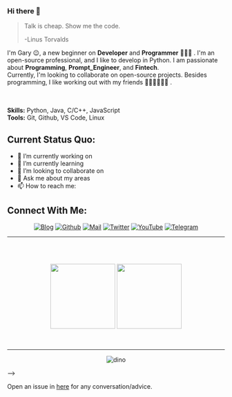### Hi there 👋

> Talk is cheap. Show me the code.
>
> -Linus Torvalds




I'm Gary 😉, a new beginner on  **Developer** and **Programmer** 👨🏻‍💻 . I'm an open-source professional, and I like to develop in Python.
 I am passionate about **Programming**, **Prompt_Engineer**, and **Fintech**. 
</br>
Currently, I'm looking to collaborate on open-source projects. 
Besides programming, I like working out with my friends 🏃⛹️‍♂️🏋🏼‍♂️ .
</br>
</br>
</br>



**Skills:** Python, Java, C/C++, JavaScript
</br>
**Tools:** Git, Github, VS Code, Linux
</br>


**Current Status Quo:**
----

- 🔭 I’m currently working on <Programming>
- 🌱 I’m currently learning <Java>
- 👯 I’m looking to collaborate on <Fintech Application development>
- 💬 Ask me about my areas
- 📫 How to reach me: 
<h2 align="left">Connect With Me:</h2>

<div align=center>

[![Blog](https://img.shields.io/badge/Blog-0077B5?style=for-the-badge&logo=/Blog&logoColor=white)](https://www.garyhou2023.info/)
[![Github](https://img.shields.io/badge/GitHub-100000?style=for-the-badge&logo=github&logoColor=white)](https://github.com/hougarry)
[![Mail](https://img.shields.io/badge/Gmail-D14836?style=for-the-badge&logo=gmail&logoColor=white)](mailto:hougarry@gmail.com)
[![Twitter](https://img.shields.io/badge/Twitter-1DA1F2?style=for-the-badge&logo=twitter&logoColor=white)](https://twitter.com/garry02061)
[![YouTube](https://img.shields.io/badge/YouTube-FF0000?style=for-the-badge&logo=youtube&logoColor=white)](https://www.youtube.com/@mosthumayrakhanomrime)
[![Telegram](https://img.shields.io/badge/Telegram-00CCBB.svg?&style=for-the-badge&logo=Telegram&logoColor=white)](https://t.me/Gary_Hou)

  
</div>


-----

 <br>
 <br>
 <p align="center">
  <img height="150" src="https://github-readme-stats-one-jet-43.vercel.app/api/top-langs/?username=hougarry&layout=compact&hide=html&theme=react"/>
 
 
  <img height="150" src="https://github-readme-stats-one-jet-43.vercel.app/api?username=hougarry&title_color=9925be&text_color=2596be&bg_color=041014&show_icons=true&layout=compact&theme=react&include_all_commits=true"/>
  </P><br>
  
 
 
 
----------------

<div align=center>

![dino](https://gitee.com/skykeyjoker/PicCloud/raw/master/img/dino.gif)
  
</div>












-->

Open an issue in [here](https://github.com/hougarry/Gittalk_comments/issues/new) for any conversation/advice. 
